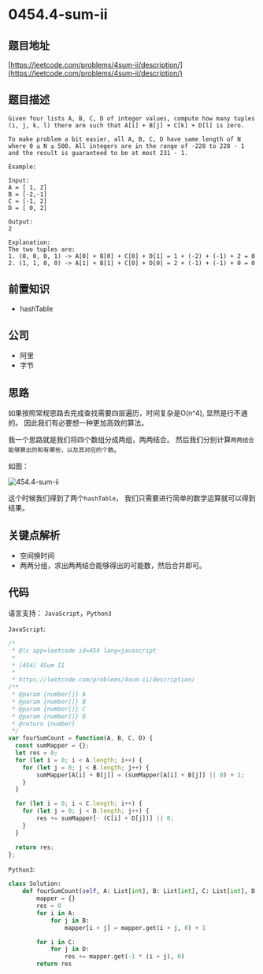 # 0454.4-sum-ii

## 题目地址

[https://leetcode.com/problems/4sum-ii/description/](https://leetcode.com/problems/4sum-ii/description/)

## 题目描述

```text
Given four lists A, B, C, D of integer values, compute how many tuples (i, j, k, l) there are such that A[i] + B[j] + C[k] + D[l] is zero.

To make problem a bit easier, all A, B, C, D have same length of N where 0 ≤ N ≤ 500. All integers are in the range of -228 to 228 - 1 and the result is guaranteed to be at most 231 - 1.

Example:

Input:
A = [ 1, 2]
B = [-2,-1]
C = [-1, 2]
D = [ 0, 2]

Output:
2

Explanation:
The two tuples are:
1. (0, 0, 0, 1) -> A[0] + B[0] + C[0] + D[1] = 1 + (-2) + (-1) + 2 = 0
2. (1, 1, 0, 0) -> A[1] + B[1] + C[0] + D[0] = 2 + (-1) + (-1) + 0 = 0
```

## 前置知识

* hashTable

## 公司

* 阿里
* 字节

## 思路

如果按照常规思路去完成查找需要四层遍历，时间复杂是O\(n^4\), 显然是行不通的。 因此我们有必要想一种更加高效的算法。

我一个思路就是我们将四个数组分成两组，两两结合。 然后我们分别计算`两两结合能够算出的和有哪些，以及其对应的个数`。

如图：

![454.4-sum-ii](https://tva1.sinaimg.cn/large/007S8ZIlly1ghludk9vnxj30le0deab3.jpg)

这个时候我们得到了两个`hashTable`， 我们只需要进行简单的数学运算就可以得到结果。

## 关键点解析

* 空间换时间
* 两两分组，求出两两结合能够得出的可能数，然后合并即可。

## 代码

语言支持： `JavaScript`，`Python3`

`JavaScript`:

```javascript
/*
 * @lc app=leetcode id=454 lang=javascript
 *
 * [454] 4Sum II
 *
 * https://leetcode.com/problems/4sum-ii/description/
/**
 * @param {number[]} A
 * @param {number[]} B
 * @param {number[]} C
 * @param {number[]} D
 * @return {number}
 */
var fourSumCount = function(A, B, C, D) {
  const sumMapper = {};
  let res = 0;
  for (let i = 0; i < A.length; i++) {
    for (let j = 0; j < B.length; j++) {
        sumMapper[A[i] + B[j]] = (sumMapper[A[i] + B[j]] || 0) + 1;
    }
  }

  for (let i = 0; i < C.length; i++) {
    for (let j = 0; j < D.length; j++) {
        res += sumMapper[- (C[i] + D[j])] || 0;
    }
  }

  return res;
};
```

`Python3`:

```python
class Solution:
    def fourSumCount(self, A: List[int], B: List[int], C: List[int], D: List[int]) -> int:
        mapper = {}
        res = 0
        for i in A:
            for j in B:
                mapper[i + j] = mapper.get(i + j, 0) + 1

        for i in C:
            for j in D:
                res += mapper.get(-1 * (i + j), 0)
        return res
```

